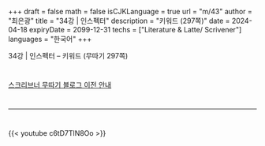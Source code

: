 +++
draft = false
math = false
isCJKLanguage = true
url = "m/43"
author = "최은광"
title = "34강 | 인스펙터"
description = "키워드 (297쪽)"
date = 2024-04-18
expiryDate = 2099-12-31
techs = ["Literature & Latte/ Scrivener"]
languages = "한국어"
+++

34강 | 인스펙터 – 키워드 (무따기 297쪽)

<!--more--> 

#

[스크리브너 무따기 블로그 이전 안내](../../docs/scrivener/newsroom/scrivener-notice-01/)

#

---

#

{{< youtube c6tD7TlN8Oo >}}

#